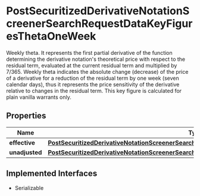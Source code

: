 

# PostSecuritizedDerivativeNotationScreenerSearchRequestDataKeyFiguresThetaOneWeek

Weekly theta. It represents the first partial derivative of the function determining the derivative notation's theoretical price with respect to the residual term, evaluated at the current residual term and multiplied by 7/365. Weekly theta indicates the absolute change (decrease) of the price of a derivative for a reduction of the residual term by one week (seven calendar days), thus it represents the price sensitivity of the derivative relative to changes in the residual term. This key figure is calculated for plain vanilla warrants only.

## Properties

Name | Type | Description | Notes
------------ | ------------- | ------------- | -------------
**effective** | [**PostSecuritizedDerivativeNotationScreenerSearchRequestDataKeyFiguresThetaOneWeekEffective**](PostSecuritizedDerivativeNotationScreenerSearchRequestDataKeyFiguresThetaOneWeekEffective.md) |  |  [optional]
**unadjusted** | [**PostSecuritizedDerivativeNotationScreenerSearchRequestDataKeyFiguresThetaOneWeekUnadjusted**](PostSecuritizedDerivativeNotationScreenerSearchRequestDataKeyFiguresThetaOneWeekUnadjusted.md) |  |  [optional]


## Implemented Interfaces

* Serializable


